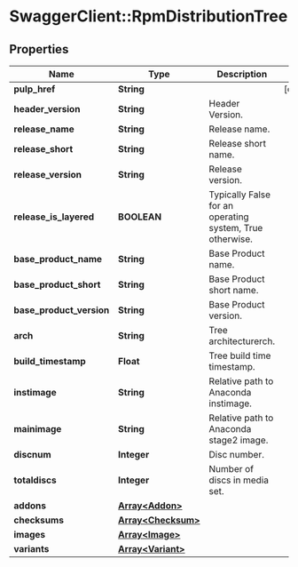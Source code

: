 # SwaggerClient::RpmDistributionTree

## Properties
Name | Type | Description | Notes
------------ | ------------- | ------------- | -------------
**pulp_href** | **String** |  | [optional] 
**header_version** | **String** | Header Version. | 
**release_name** | **String** | Release name. | 
**release_short** | **String** | Release short name. | 
**release_version** | **String** | Release version. | 
**release_is_layered** | **BOOLEAN** | Typically False for an operating system, True otherwise. | 
**base_product_name** | **String** | Base Product name. | 
**base_product_short** | **String** | Base Product short name. | 
**base_product_version** | **String** | Base Product version. | 
**arch** | **String** | Tree architecturerch. | 
**build_timestamp** | **Float** | Tree build time timestamp. | 
**instimage** | **String** | Relative path to Anaconda instimage. | 
**mainimage** | **String** | Relative path to Anaconda stage2 image. | 
**discnum** | **Integer** | Disc number. | 
**totaldiscs** | **Integer** | Number of discs in media set. | 
**addons** | [**Array&lt;Addon&gt;**](Addon.md) |  | 
**checksums** | [**Array&lt;Checksum&gt;**](Checksum.md) |  | 
**images** | [**Array&lt;Image&gt;**](Image.md) |  | 
**variants** | [**Array&lt;Variant&gt;**](Variant.md) |  | 


